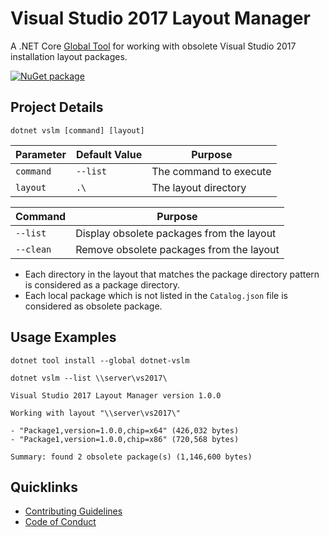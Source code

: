 # Visual Studio 2017 Layout Manager

A .NET Core [Global Tool](https://docs.microsoft.com/en-us/dotnet/core/tools/global-tools) for working with obsolete Visual Studio 2017 installation layout packages. 

[![NuGet package](https://img.shields.io/nuget/v/dotnet-vslm.svg?style=flat-square)](https://www.nuget.org/packages/dotnet-vslm)

## Project Details

```
dotnet vslm [command] [layout] 
```

| Parameter | Default Value | Purpose |
| --- | --- | --- |
| `command` | `--list` | The command to execute |
| `layout` | `.\` | The layout directory |

| Command | Purpose |
| --- | --- |
| `--list` | Display obsolete packages from the layout |
| `--clean` | Remove obsolete packages from the layout |

- Each directory in the layout that matches the package directory pattern is considered as a package directory.
- Each local package which is not listed in the `Catalog.json` file is considered as obsolete package.

## Usage Examples

```
dotnet tool install --global dotnet-vslm
```
```
dotnet vslm --list \\server\vs2017\
```
```
Visual Studio 2017 Layout Manager version 1.0.0

Working with layout "\\server\vs2017\"

- "Package1,version=1.0.0,chip=x64" (426,032 bytes)
- "Package1,version=1.0.0,chip=x86" (720,568 bytes)

Summary: found 2 obsolete package(s) (1,146,600 bytes)
```

## Quicklinks

- [Contributing Guidelines](./CONTRIBUTING.md)
- [Code of Conduct](./CODE_OF_CONDUCT.md)